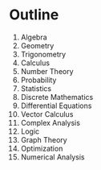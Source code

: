 # Outline
1. Algebra
2. Geometry
3. Trigonometry
4. Calculus
5. Number Theory
6. Probability
7. Statistics
8. Discrete Mathematics
9. Differential Equations
10. Vector Calculus
11. Complex Analysis
12. Logic
13. Graph Theory
14. Optimization
15. Numerical Analysis